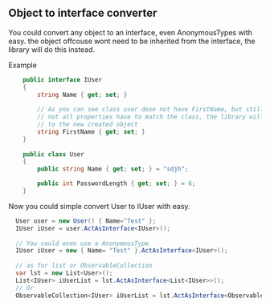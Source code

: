 ## Object to interface converter
You could convert any object to an interface, even AnonymousTypes with easy. 
the object offcouse wont need to be inherited from the interface, the library will do this instead.

Example
```csharp
    public interface IUser
    {
        string Name { get; set; }
        
        // As you can see class user dose not have FirstName, but still
        // not all properties have to match the class, the library will handle only found property and add the extra one 
        // to the new created object
        string FirstName { get; set; }
    }
    
    public class User
    {
        public string Name { get; set; } = "sdjh";

        public int PasswordLength { get; set; } = 6;
    }
```

Now you could simple convert User to IUser with easy.

```csharp
  User user = new User() { Name="Test" };
  IUser iUser = user.ActAsInterface<IUser>();
  
  // You could even use a AnonymousType
  IUser iUser = new { Name= "Test" }.ActAsInterface<IUser>();
  
  // as for list or ObservableCollection
  var lst = new List<User>();
  List<IUser> iUserList = lst.ActAsInterface<List<IUser>>();
  // Or 
  ObservableCollection<IUser> iUserList = lst.ActAsInterface<ObservableCollection<IUser>>();
  
```


